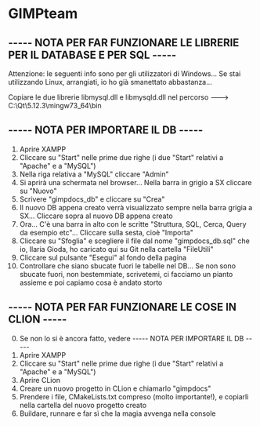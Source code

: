 # GIMPteam

## ----- NOTA PER FAR FUNZIONARE LE LIBRERIE PER IL DATABASE E PER SQL ----- 
Attenzione: le seguenti info sono per gli utilizzatori di Windows... Se stai utilizzando Linux, arrangiati, io ho già smanettato abbastanza...

Copiare le due librerie libmysql.dll e libmysqld.dll nel percorso ---> C:\Qt\5.12.3\mingw73_64\bin 

## ----- NOTA PER IMPORTARE IL DB -----
1) Aprire XAMPP
2) Cliccare su "Start" nelle prime due righe (i due "Start" relativi a "Apache" e a "MySQL")
3) Nella riga relativa a "MySQL" cliccare "Admin"
4) Si aprirà una schermata nel browser... Nella barra in grigio a SX cliccare su "Nuovo"
5) Scrivere "gimpdocs_db" e cliccare su "Crea"
6) Il nuovo DB appena creato verrà visualizzato sempre nella barra grigia a SX... Cliccare sopra al nuovo DB appena creato
7) Ora... C'è una barra in alto con le scritte "Struttura, SQL, Cerca, Query da esempio etc"... Cliccare sulla sesta, cioè "Importa"
8) Cliccare su "Sfoglia" e scegliere il file dal nome "gimpdocs_db.sql" che io, Ilaria Gioda, ho caricato qui su Git nella cartella "FileUtili"
9) Cliccare sul pulsante "Esegui" al fondo della pagina
10) Controllare che siano sbucate fuori le tabelle nel DB... Se non sono sbucate fuori, non bestemmiate, scrivetemi, ci facciamo un pianto assieme e poi capiamo cosa è andato storto
	
## ----- NOTA PER FAR FUNZIONARE LE COSE IN CLION -----
0) Se non lo si è ancora fatto, vedere ----- NOTA PER IMPORTARE IL DB -----
1) Aprire XAMPP
2) Cliccare su "Start" nelle prime due righe (i due "Start" relativi a "Apache" e a "MySQL")
3) Aprire CLion
4) Creare un nuovo progetto in CLion e chiamarlo "gimpdocs"
5) Prendere i file, CMakeLists.txt compreso (molto importante!), e copiarli nella cartella del nuovo progetto creato
6) Buildare, runnare e far sì che la magia avvenga nella console
